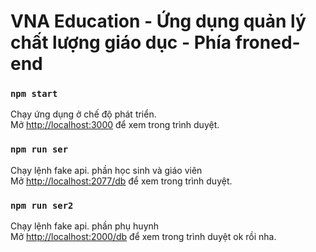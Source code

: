 # VNA Education - Ứng dụng quản lý chất lượng giáo dục - Phía froned-end

### `npm start`

Chạy ứng dụng ở chế độ phát triển.\
Mở [http://localhost:3000](http://localhost:3000) để xem trong trình duyệt.

### `npm run ser`

Chạy lệnh fake api. phần học sinh và giáo viên \
Mở [http://localhost:2077/db](http://localhost:2077/db) để xem trong trình duyệt.

### `npm run ser2`

Chạy lệnh fake api. phần phụ huynh \
Mở [http://localhost:2000/db](http://localhost:2000/db) để xem trong trình duyệt ok rồi nha.
